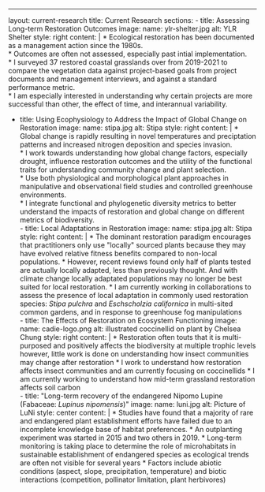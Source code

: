 ---
layout: current-research
title: Current Research
sections:
    - title: Assessing Long-term Restoration Outcomes
      image:
          name: ylr-shelter.jpg
          alt: YLR Shelter
          style: right
      content: |
         * Ecological restoration has been documented as a management action since the 1980s.  
         * Outcomes are often not assessed, especially past intial implementation.  
         * I surveyed 37 restored coastal grasslands over from 2019-2021 to compare the vegetation data 
           against project-based goals from project documents and management interviews, and against a standard 
           performance metric.  
         * I am especially interested in understanding why certain projects are more successful than other, 
           the effect of time, and interannual variability.           
   - title: Using Ecophysiology to Address the Impact of Global Change on Restoration
      image:
          name: stipa.jpg
          alt: Stipa
          style: right
      content: |
          * Global change is rapidly resulting in novel temperatures and preciptation patterns and increased nitrogen
            deposition and species invasion.  
          * I work towards understanding how global change factors, especially drought, influence restoration outcomes
            and the utility of the functional traits for understanding community change and plant selection.  
          * Use both physiological and morphological plant approaches in manipulative and observational field studies 
            and controlled greenhouse environments.  
          * I integrate functional and phylogenetic diversity metrics to better understand the impacts of restoration and
            global change on different metrics of biodiversity.         
    - title: Local Adaptations in Restoration
      image:
          name: stipa.jpg
          alt: Stipa
          style: right
      content: |
          * The dominant restoration paradigm encourages that practitioners only use "locally" sourced plants because
            they may have evolved relative fitness benefits compared to non-local populations.
          * However, recent reviews found only half of plants tested are actually locally adapted, less than previously 
            thought. And with climate change locally adaptated populations may no longer be best suited for local restoration.
          * I am currently working in collaborations to assess the presence of local adaptation in commonly used restoration species:
            *Stipa pulchra* and *Eschscholzia californica* in multi-sited common gardens, and in response to greenhouse fog manipulations             
    - title: The Effects of Restoration on Ecosystem Functioning
      image:
          name: cadie-logo.png
          alt: illustrated coccinellid on plant by Chelsea Chung
          style: right
      content: |
          * Restoration often touts that it is multi-purposed and positively affects the biodiversity at multiple
            trophic levels however, little work is done on understanding how insect communities may change after
            restoration
          * I work to understand how restoration affects insect communities and am currently focusing on coccinellids
          * I am currently working to understand how mid-term grassland restoration affects soil carbon         
    - title: "Long-term recovery of the endangered Nipomo Lupine (Fabaceae: *Lupinus nipomensis*)"
      image:
          name: luni.jpg
          alt: Picture of LuNi
          style: center
      content: |
          * Studies have found that a majority of rare and endangered plant establishment efforts have failed due to an
            incomplete knowledge base of habitat preferences.
          * An outplanting experiment was started in 2015 and two others in 2019.
          * Long-term monitoring is taking place to determine the role of microhabitats in sustainable establishment of
            endangered species as ecological trends are often not visible for several years
          * Factors include abiotic conditions (aspect, slope, precipitation, temperature) and biotic interactions (competition, pollinator limitation, plant herbivores)
